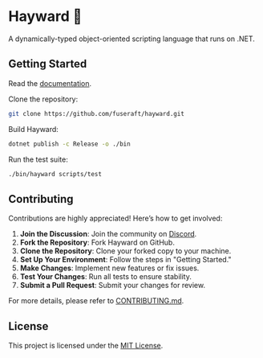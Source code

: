 # Hayward 🥝

A dynamically-typed object-oriented scripting language that runs on .NET.

## Getting Started

Read the [documentation](docs/README.md). 

Clone the repository:
```bash
git clone https://github.com/fuseraft/hayward.git
```

Build Hayward:
```bash
dotnet publish -c Release -o ./bin
```

Run the test suite:
```bash
./bin/hayward scripts/test
```

## Contributing

Contributions are highly appreciated! Here’s how to get involved:

1. **Join the Discussion**: Join the community on [Discord](https://discord.gg/9PW3857Bxs).
2. **Fork the Repository**: Fork Hayward on GitHub.
3. **Clone the Repository**: Clone your forked copy to your machine.
4. **Set Up Your Environment**: Follow the steps in "Getting Started."
5. **Make Changes**: Implement new features or fix issues.
6. **Test Your Changes**: Run all tests to ensure stability.
7. **Submit a Pull Request**: Submit your changes for review.

For more details, please refer to [CONTRIBUTING.md](CONTRIBUTING.md).

## License

This project is licensed under the [MIT License](LICENSE).